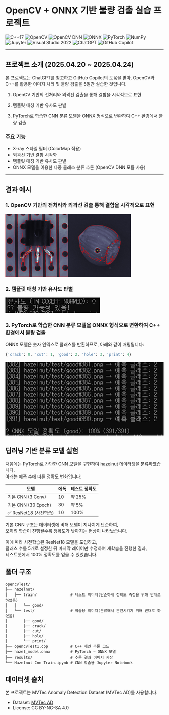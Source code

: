 # OpenCV + ONNX 기반 불량 검출 실습 프로젝트

![C++17](https://img.shields.io/badge/C%2B%2B-17-blue?logo=cplusplus)
![OpenCV](https://img.shields.io/badge/OpenCV-4.x-blue?logo=opencv)
![OpenCV DNN](https://img.shields.io/badge/OpenCV-DNN_Module-green?logo=opencv)
![ONNX](https://img.shields.io/badge/ONNX-ready-lightblue?logo=onnx)
![PyTorch](https://img.shields.io/badge/PyTorch-1.13+-ee4c2c?logo=pytorch)
![NumPy](https://img.shields.io/badge/Library-NumPy-013243?logo=numpy)
![Jupyter](https://img.shields.io/badge/Tool-Jupyter-F37626?logo=jupyter)
![Visual Studio 2022](https://img.shields.io/badge/IDE-Visual%20Studio%202022-blueviolet?logo=visualstudio)
![ChatGPT](https://img.shields.io/badge/AI-ChatGPT-10a37f?logo=openai&logoColor=white)
![GitHub Copilot](https://img.shields.io/badge/AI-GitHub_Copilot-blue?logo=github&logoColor=white)

---

## 프로젝트 소개 (2025.04.20 ~ 2025.04.24)

본 프로젝트는 ChatGPT를 참고하고 GitHub Copilot의 도움을 받아, OpenCV와 C++를 활용한 이미지 처리 및 불량 검출을 5일간 실습한 것입니다.

 1. OpenCV 기반의 전처리와 외곽선 검출을 통해 결함을 시각적으로 표현 
 
 2. 템플릿 매칭 기반 유사도 판별
 
 3. PyTorch로 학습한 CNN 분류 모델을 ONNX 형식으로 변환하여 C++ 환경에서 불량 검출

### 주요 기능
- X-ray 스타일 필터 (ColorMap 적용)
- 외곽선 기반 결함 시각화
- 템플릿 매칭 기반 유사도 판별
- ONNX 모델을 이용한 다중 클래스 분류 추론 (OpenCV DNN 모듈 사용)

---

## 결과 예시
### 1. OpenCV 기반의 전처리와 외곽선 검출 통해 결함을 시각적으로 표현 

<img src="./oepncvTest/refimg/result_good_001.png" alt="외곽선" width="200"/><img src="./oepncvTest/refimg/result_hole_003.png" alt="불량검출" width="200"/>

### 2. 템플릿 매칭 기반 유사도 판별

![기준 이미지](./oepncvTest/refimg/2025-04-24%20122121.jpg)

### 3. PyTorch로 학습한 CNN 분류 모델을 ONNX 형식으로 변환하여 C++ 환경에서 불량 검출

ONNX 모델은 숫자 인덱스로 클래스를 반환하므로, 아래와 같이 매핑됩니다:
```python
{'crack': 0, 'cut': 1, 'good': 2, 'hole': 3, 'print': 4}
```
![기준 이미지](./oepncvTest/refimg/2025-04-24%20122407.jpg)

## 딥러닝 기반 분류 모델 실험

처음에는 PyTorch로 간단한 CNN 모델을 구현하여 hazelnut 데이터셋을 분류하였습니다.  
아래는 에폭 수에 따른 정확도 변화입니다:

| 모델 | 에폭 | 테스트 정확도 |
|------|------|----------------|
| 기본 CNN (3 Conv) | 10 | 약 25% |
| 기본 CNN (30 Epoch) | 30 | 약 5% |
| ✅ ResNet18 (사전학습) | 10 | 100% |

기본 CNN 구조는 데이터셋에 비해 모델이 지나치게 단순하여,  
오히려 학습이 진행될수록 정확도가 낮아지는 현상이 나타났습니다.

이에 따라 사전학습된 ResNet18 모델을 도입하고,  
클래스 수를 5개로 설정한 뒤 마지막 레이어만 수정하여 재학습을 진행한 결과,  
테스트셋에서 100% 정확도를 얻을 수 있었습니다.

## 폴더 구조

```text
opencvTest/
├── hazelnut/
│   ├── train/               # 테스트 이미지(단순하게 정확도 측정을 위해 반대로 하였음)
│   │   └── good/            
│   └── test/                # 학습용 이미지(분류해서 훈련시키기 위해 반대로 하였음)
│       ├── good/
│       ├── crack/
│       ├── cut/
│       ├── hole/
│       └── print/
├── opencvTest1.cpp          # C++ 메인 추론 코드
├── hazel_model.onnx         # PyTorch → ONNX 모델
├── results/                 # 추론 결과 이미지 저장
└── Hazelnut Cnn Train.ipynb # CNN 학습용 Jupyter Notebook
```

## 데이터셋 출처

본 프로젝트는 MVTec Anomaly Detection Dataset (MVTec AD)를 사용합니다.

- Dataset: [MVTec AD](https://www.mvtec.com/company/research/datasets/mvtec-ad)
- License: CC BY-NC-SA 4.0




